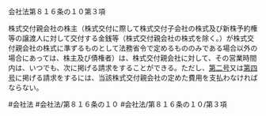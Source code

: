 会社法第８１６条の１０第３項

株式交付親会社の株主（株式交付に際して株式交付子会社の株式及び新株予約権等の譲渡人に対して交付する金銭等（株式交付親会社の株式を除く。）が株式交付親会社の株式に準ずるものとして法務省令で定めるもののみである場合以外の場合にあっては、株主及び債権者）は、株式交付親会社に対して、その営業時間内は、いつでも、次に掲げる請求をすることができる。ただし、[第二号](会社法＿＿＿＿第８１６条の１０第３項第２号)又は[第四号](会社法＿＿＿＿第８１６条の１０第３項第４号)に掲げる請求をするには、当該株式交付親会社の定めた費用を支払わなければならない。

#会社法
#会社法/第８１６条の１０
#会社法/第８１６条の１０/第３項

